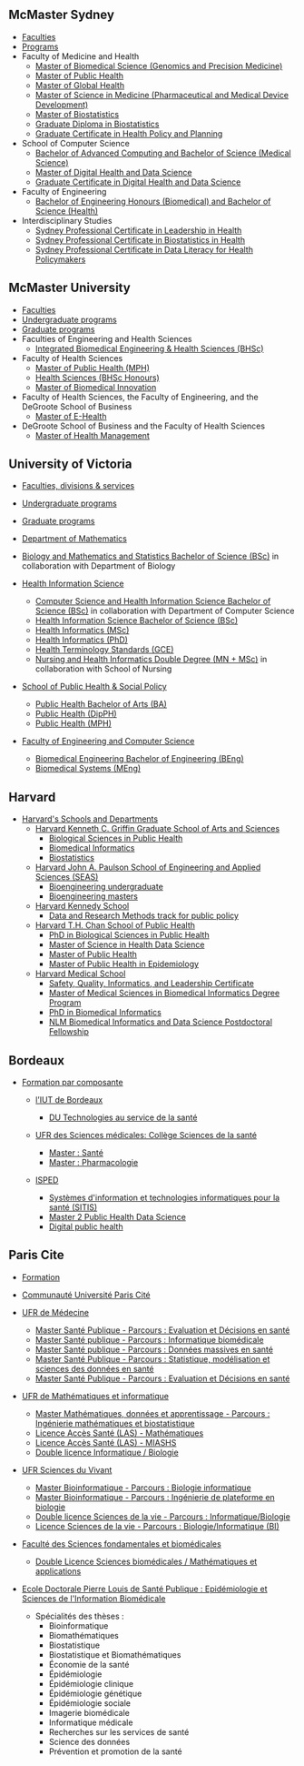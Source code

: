 ## McMaster Sydney 
- [Faculties](https://www.sydney.edu.au/about-us/faculties-and-schools.html)
- [Programs](https://www.sydney.edu.au/courses/search.html?search-type=course&years=2024)
- Faculty of Medicine and Health
  - [Master of Biomedical Science (Genomics and Precision Medicine)](https://www.sydney.edu.au/courses/courses/pc/master-of-biomedical-science-genomics-and-precision-medicine.html)
  - [Master of Public Health](https://www.sydney.edu.au/courses/courses/pc/master-of-public-health0.html)
  - [Master of Global Health](https://www.sydney.edu.au/courses/courses/pc/master-of-global-health.html)
  - [Master of Science in Medicine (Pharmaceutical and Medical Device Development)](https://www.sydney.edu.au/courses/courses/pc/master-of-science-in-medicine-pharmaceutical-and-medical-device-development.html)
  - [Master of Biostatistics](https://www.sydney.edu.au/courses/courses/pc/master-of-biostatistics.html)
  - [Graduate Diploma in Biostatistics](https://www.sydney.edu.au/courses/courses/pc/graduate-diploma-in-biostatistics.html)
  - [Graduate Certificate in Health Policy and Planning](https://www.sydney.edu.au/courses/courses/pc/graduate-certificate-in-health-policy-and-planning.html)
- School of Computer Science
  - [Bachelor of Advanced Computing and Bachelor of Science (Medical Science)](https://www.sydney.edu.au/courses/courses/uc/bachelor-of-advanced-computing-and-bachelor-of-science-medical-science.html)
  - [Master of Digital Health and Data Science](https://www.sydney.edu.au/courses/courses/pc/master-of-digital-health-and-data-science.html)
  - [Graduate Certificate in Digital Health and Data Science](https://www.sydney.edu.au/courses/courses/pc/graduate-certificate-in-digital-health-and-data-science.html)
- Faculty of Engineering
  - [Bachelor of Engineering Honours (Biomedical) and Bachelor of Science (Health)](https://www.sydney.edu.au/courses/courses/uc/bachelor-of-engineering-honours-biomedical-and-bachelor-of-science-health.html)
- Interdisciplinary Studies
  - [Sydney Professional Certificate in Leadership in Health](https://www.sydney.edu.au/courses/courses/pc/sydney-professional-certificate-in-leadership-in-health.html)
  - [Sydney Professional Certificate in Biostatistics in Health](https://www.sydney.edu.au/courses/courses/pc/sydney-professional-certificate-in-biostatistics-in-health.html)
  - [Sydney Professional Certificate in Data Literacy for Health Policymakers](https://www.sydney.edu.au/courses/courses/pc/sydney-professional-certificate-in-data-literacy-for-health-policymakers.html)

## McMaster University 
- [Faculties](https://discover.mcmaster.ca/faculties/)  
- [Undergraduate programs](https://future.mcmaster.ca/programs/)
- [Graduate programs](https://gs.mcmaster.ca/programs/)
- Faculties of Engineering and Health Sciences
  - [Integrated Biomedical Engineering & Health Sciences (BHSc)](https://healthsci.mcmaster.ca/education-admissions/undergraduate-health-sciences-programs/integrated-biomedical-engineering-and-health-sciences/)
- Faculty of Health Sciences
  - [Master of Public Health (MPH)](https://mph.healthsci.mcmaster.ca/)
  - [Health Sciences (BHSc Honours)](https://future.mcmaster.ca/programs/health-sciences/#tab-10)
  - [Master of Biomedical Innovation]( https://healthinnovation.mcmaster.ca/degree-programs/mbi/)
- Faculty of Health Sciences, the Faculty of Engineering, and the DeGroote School of Business 
  - [Master of E-Health](https://ehealth.mcmaster.ca/)
- DeGroote School of Business and the Faculty of Health Sciences 
  - [Master of Health Management](https://gs.mcmaster.ca/program/health-management/)

## University of Victoria

- [Faculties, divisions & services](https://www.uvic.ca/academics/faculties-schools-and-services/index.php)
- [Undergraduate programs](https://www.uvic.ca/undergraduate/programs/undergraduate-programs/faculty.php#faculty-engineeringAndComputerScience-hdr)
- [Graduate programs](https://www.uvic.ca/graduate/programs/graduate-programs/index.php)
-  [Department of Mathematics](https://www.uvic.ca/science/math-statistics/)
  
  -  [Biology and Mathematics and Statistics Bachelor of Science (BSc)](https://www.uvic.ca/undergraduate/programs/undergraduate-programs/pages/biology-and-mathematics-and-statistics.php) in collaboration with Department of Biology
     
- [Health Information Science](https://www.uvic.ca/hsd/hinf/)
  - [Computer Science and Health Information Science Bachelor of Science (BSc)](https://www.uvic.ca/undergraduate/programs/undergraduate-programs/pages/computer-science-and-health-information-science.php) in collaboration with Department of Computer Science
  - [Health Information Science Bachelor of Science (BSc)](https://www.uvic.ca/undergraduate/programs/undergraduate-programs/pages/health-information-science.php)
  - [Health Informatics (MSc)](https://www.uvic.ca/graduate/programs/graduate-programs/credential-pages/health-information-science-cred/health-informatics-msc.php)
  - [Health Informatics (PhD)](https://www.uvic.ca/graduate/programs/graduate-programs/credential-pages/health-information-science-cred/health-informatics-phd.php)
  - [Health Terminology Standards (GCE)](https://www.uvic.ca/graduate/programs/graduate-programs/credential-pages/health-information-science-cred/health-terminology-standards-gce.php)
  - [Nursing and Health Informatics Double Degree (MN + MSc)](https://www.uvic.ca/graduate/programs/graduate-programs/credential-pages/health-information-science-cred/nursing-and-health-informatics-double-degree-mn-msc.php) in collaboration with School of Nursing
- [School of Public Health & Social Policy ](https://www.uvic.ca/hsd/publichealthsocialpolicy/ ) 
  - [Public Health Bachelor of Arts (BA) ](https://www.uvic.ca/undergraduate/programs/undergraduate-programs/pages/public-health.php)
  - [Public Health (DipPH)](https://www.uvic.ca/graduate/programs/graduate-programs/credential-pages/public-health-and-social-policy-cred/public-health-dipph.php)
  - [Public Health (MPH)](https://www.uvic.ca/graduate/programs/graduate-programs/credential-pages/public-health-and-social-policy-cred/public-health-mph.php)
- [Faculty of Engineering and Computer Science](https://www.uvic.ca/graduate/programs/graduate-programs/pages/biomedical-engineering.php)
  - [Biomedical Engineering Bachelor of Engineering (BEng)](https://www.uvic.ca/undergraduate/programs/undergraduate-programs/pages/biomedical-engineering.php)
  - [Biomedical Systems (MEng)](https://www.uvic.ca/graduate/programs/graduate-programs/credential-pages/biomedical-engineering-cred/biomedical-systems-meng.php)


## Harvard
- [Harvard's Schools and Departments](https://hr.harvard.edu/harvards-schools-and-departments) 
  - [Harvard Kenneth C. Griffin Graduate School of Arts and Sciences](https://gsas.harvard.edu/programs?f%5B0%5D=areas_of_study%3A50&f%5B1%5D=areas_of_study%3A173&f%5B2%5D=areas_of_study%3A174&f%5B3%5D=areas_of_study%3A175&f%5B4%5D=areas_of_study%3A177&f%5B5%5D=areas_of_study%3A178
) 
    - [Biological Sciences in Public Health](https://gsas.harvard.edu/program/biological-sciences-public-health)
    - [Biomedical Informatics](https://gsas.harvard.edu/program/biomedical-informatics)
    - [Biostatistics](https://gsas.harvard.edu/program/biostatistics)
  - [Harvard John A. Paulson School of Engineering and Applied Sciences (SEAS)](https://seas.harvard.edu/)
    - [Bioengineering undergraduate](https://seas.harvard.edu/bioengineering/undergraduate-program)
    - [Bioengineering masters](https://seas.harvard.edu/bioengineering/graduate-program)
  - [Harvard Kennedy School](https://www.hks.harvard.edu/educational-programs)
    - [Data and Research Methods track for public policy](https://www.hks.harvard.edu/admissions-blog/data-research-methods-track) 
  - [Harvard T.H. Chan School of Public Health](https://www.hsph.harvard.edu/about/departments/)
    - [PhD in Biological Sciences in Public Health](https://www.hsph.harvard.edu/admissions/degree-programs/doctoral-degrees/phd-in-biological-sciences-and-public-health/)
    - [Master of Science in Health Data Science](https://www.hsph.harvard.edu/health-data-science/)
    - [Master of Public Health](https://www.hsph.harvard.edu/admissions/degree-programs/master-of-public-health-45-credit/)
    - [Master of Public Health in Epidemiology](https://www.hsph.harvard.edu/admissions/degree-programs/master-of-public-health-in-epidemiology/ )
  - [Harvard Medical School](https://hms.harvard.edu/)
    - [Safety, Quality, Informatics, and Leadership Certificate](https://postgraduateeducation.hms.harvard.edu/certificate-programs/safety-quality-informatics-leadership)
    - [Master of Medical Sciences in Biomedical Informatics Degree Program](https://dbmi.hms.harvard.edu/education/masters-program)
    - [PhD in Biomedical Informatics](https://bmiphd.hms.harvard.edu//)
    - [NLM Biomedical Informatics and Data Science Postdoctoral Fellowship](https://dbmi.hms.harvard.edu/education/nlm-biomedical-informatics-data-science-postdoctoral-fellowship)

## Bordeaux
- [Formation par composante](https://formations.u-bordeaux.fr/#/par-composante)
  - [l’IUT de Bordeaux](https://www.iut.u-bordeaux.fr/general/decouvrez-liut/) 
    - [DU Technologies au service de la santé](https://www.iut.u-bordeaux.fr/general/du-technologies-au-service-de-la-sante/)
  - [UFR des Sciences médicales: Collège Sciences de la santé](https://sante.u-bordeaux.fr/Composantes/UFR-Sciences-medicales)
    - [Master : Santé](https://formations.u-bordeaux.fr/#/details-formation?type=formation&id=136)
    - [Master : Pharmacologie](https://formations.u-bordeaux.fr/#/details-formation?type=formation&id=133)
  - [ISPED](https://www.isped.u-bordeaux.fr/)
 
    - [Systèmes d'information et technologies informatiques pour la santé (SITIS)](https://www.isped.u-bordeaux.fr/FORMATION/Formations-propos%C3%A9es/Les-Masters/Master-2-Syst%C3%A8mes-dinformation-et-technologies-informatiques-pour-la-sant%C3%A9)
    - [Master 2 Public Health Data Science](https://www.isped.u-bordeaux.fr/FORMATION/Formations-propos%C3%A9es/Les-Masters/Master-2-Public-Health-Data-Science-On-site)
    - [Digital public health](https://doctorat.u-bordeaux.fr/avant-le-doctorat/graduate-programs/dph)
 




## Paris Cite

- [Formation](https://odf.u-paris.fr/fr/catalogue-des-diplomes-nationaux.html#nav) 
- [Communauté Université Paris Cité](https://u-paris.fr/les-facultes/)

  
- [UFR de Médecine](https://u-paris.fr/medecine/)
  - [Master Santé Publique - Parcours : Evaluation et Décisions en santé](https://odf.u-paris.fr/fr/offre-de-formation/master-XB/sciences-technologies-sante-STS/sante-publique-K2NDGZO3//master-sante-publique-parcours-evaluation-et-decisions-en-sante-LEIP9F3O.html)
  - [Master Santé publique - Parcours : Informatique biomédicale](https://odf.u-paris.fr/fr/offre-de-formation/master-XB/sciences-technologies-sante-STS/sante-publique-K2NDGZO3//master-sante-publique-parcours-informatique-biomedicale-K168NOR5.html)
  - [Master Santé publique - Parcours : Données massives en santé
](https://odf.u-paris.fr/fr/offre-de-formation/master-XB/sciences-technologies-sante-STS/sante-publique-K2NDGZO3//master-sante-publique-parcours-donnees-massives-en-sante-K168SJQL.html)
  - [Master Santé Publique - Parcours : Statistique, modélisation et sciences des données en santé](https://odf.u-paris.fr/fr/offre-de-formation/master-XB/sciences-technologies-sante-STS/sante-publique-K2NDGZO3//master-sante-publique-parcours-statistique-modelisation-et-sciences-des-donnees-en-sante-JS4OQ8D8.html)
  - [Master Santé Publique - Parcours : Evaluation et Décisions en santé](https://odf.u-paris.fr/fr/offre-de-formation/master-XB/sciences-technologies-sante-STS/sante-publique-K2NDGZO3//master-sante-publique-parcours-evaluation-et-decisions-en-sante-LEIP9F3O.html)
      
- [UFR de Mathématiques et informatique](https://math-info.u-paris.fr/)
  - [Master Mathématiques, données et apprentissage - Parcours : Ingénierie mathématiques et biostatistique](https://odf.u-paris.fr/fr/offre-de-formation/master-XB/sciences-technologies-sante-STS/mathematiques-donnees-et-apprentissage-K2NDJEIF//master-mathematiques-donnees-et-apprentissage-parcours-ingenierie-mathematiques-et-biostatistique-JT5O7QE9.html)
  - [Licence Accès Santé (LAS) - Mathématiques](https://odf.u-paris.fr/fr/offre-de-formation/licence-XA/sciences-technologies-sante-STS/mathematiques-K2VO7KGX//licence-acces-sante-las-mathematiques-KQQFUSF4.html)
  - [Licence Accès Santé (LAS) - MIASHS](https://odf.u-paris.fr/fr/offre-de-formation/licence-XA/sciences-technologies-sante-STS/mathematiques-et-informatique-appliquees-aux-sciences-humaines-et-sociales-miashs-K2VOC9SI//licence-acces-sante-las-miashs-KQQG06P0.html)
  - [Double licence Informatique / Biologie](https://odf.u-paris.fr/fr/offre-de-formation/double-licence-XAA/sciences-technologies-sante-STS/informatique-K44IT15H//double-licence-informatique-biologie-JRMBO7ZQ.html)
 

- [UFR Sciences du Vivant](https://u-paris.fr/sdv/)
  - [Master Bioinformatique - Parcours : Biologie informatique](https://odf.u-paris.fr/fr/offre-de-formation/master-XB/sciences-technologies-sante-STS/bio-informatique-K2VO60MU//master-bioinformatique-parcours-biologie-informatique-IJTUMHHO.html)
  - [Master Bioinformatique - Parcours : Ingénierie de plateforme en biologie](https://odf.u-paris.fr/fr/offre-de-formation/master-XB/sciences-technologies-sante-STS/bio-informatique-K2VO60MU//master-bioinformatique-parcours-ingenierie-de-plateforme-en-biologie-JS0EW8X6.html)
  - [Double licence Sciences de la vie - Parcours : Informatique/Biologie](https://odf.u-paris.fr/fr/offre-de-formation/double-licence-XAA/sciences-technologies-sante-STS/sciences-de-la-vie-KJWRGQN1//double-licence-sciences-de-la-vie-parcours-informatique-biologie-KJWRHYNK.html)
  - [Licence Sciences de la vie - Parcours : Biologie/Informatique (BI)](https://odf.u-paris.fr/fr/offre-de-formation/licence-XA/sciences-technologies-sante-STS/sciences-de-la-vie-K2VOD4MO//licence-sciences-de-la-vie-parcours-biologie-informatique-bi-JRM9ZHZ9.html)

- [Faculté des Sciences fondamentales et biomédicales](https://biomedicale.u-paris.fr/) 
  - [Double Licence Sciences biomédicales / Mathématiques et applications](https://odf.u-paris.fr/fr/offre-de-formation/double-licence-XAA/sciences-technologies-sante-STS/sciences-biomedicales-KIU43QFF.html)
 

- [Ecole Doctorale Pierre Louis de Santé Publique : Epidémiologie et Sciences de l'Information Biomédicale](https://ed393.sorbonne-universite.fr/lecole-doctorale-393/presentation-de-led-393)
  - Spécialités des thèses :
    - Bioinformatique
    - Biomathématiques
    - Biostatistique
    - Biostatistique et Biomathématiques
    - Économie de la santé
    - Épidémiologie
    - Épidémiologie clinique
    - Épidémiologie génétique
    - Épidémiologie sociale
    - Imagerie biomédicale
    - Informatique médicale
    - Recherches sur les services de santé
    - Science des données
    - Prévention et promotion de la santé 

